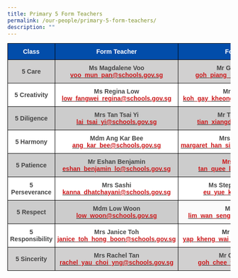 ```yaml
---
title: Primary 5 Form Teachers
permalink: /our-people/primary-5-form-teachers/
description: ""
---
```

<style type="text/css">
.tg  {border-collapse:collapse;border-spacing:0;margin:0px auto;}
.tg td{border-color:black;border-style:solid;border-width:1px;font-family:Arial, sans-serif;font-size:14px;
  overflow:hidden;padding:10px 5px;word-break:normal;}
.tg th{border-color:black;border-style:solid;border-width:1px;font-family:Arial, sans-serif;font-size:14px;
  font-weight:normal;overflow:hidden;padding:10px 5px;word-break:normal;}
.tg .tg-kel2{background-color:#FAFAFA;color:#CB181A;font-weight:bold;text-align:center;vertical-align:middle}
.tg .tg-ct41{background-color:#FFF;color:#CB181A;font-weight:bold;text-align:center;vertical-align:middle}
.tg .tg-d8lx{background-color:#FFF;color:#444;font-weight:bold;text-align:center;vertical-align:middle}
.tg .tg-idov{background-color:#024DAA;color:#FFF;font-weight:bold;text-align:center;vertical-align:middle}
.tg .tg-drkk{background-color:#D1D0D0;color:#444;font-weight:bold;text-align:center;vertical-align:middle}
.tg .tg-bmtl{background-color:#D1D0D0;color:#454545;font-weight:bold;text-align:center;vertical-align:middle}
.tg .tg-cuqa{background-color:#FFF;color:#454545;font-weight:bold;text-align:center;vertical-align:middle}
.tg .tg-vox4{background-color:#CCC;color:#444;font-weight:bold;text-align:center;vertical-align:middle}
.tg .tg-vlx1{background-color:#CCC;color:#454545;font-weight:bold;text-align:center;vertical-align:middle}
.tg .tg-5y2q{background-color:#CCC;color:#CB181A;font-weight:bold;text-align:center;vertical-align:middle}
.tg .tg-9yia{background-color:#FFF;color:#343434;font-weight:bold;text-align:center;vertical-align:middle}
.tg .tg-lyza{background-color:#D1D0D0;color:#CB181A;font-weight:bold;text-align:center;vertical-align:middle}
</style>
<table class="tg">
<tbody>
  <tr>
    <td class="tg-idov">Class </td>
    <td class="tg-idov"><span style="color:white">Form Teacher</span></td>
    <td class="tg-idov"><span style="color:white">Form Teacher</span></td>
  </tr>
  <tr>
    <td class="tg-drkk"><span style="color:#444">5 Care</span></td>
    <td class="tg-bmtl">Ms Magdalene Voo<br><a href="mailto:voo_mun_pan@schools.gov.sg" target="_blank" rel="noopener noreferrer"><span style="text-decoration:none;color:#CB181A">voo_mun_pan@schools.gov.sg</span></a><br></td>
    <td class="tg-bmtl">Mr Goh Piang Kang<br><a href="mailto:goh_piang_kang@schools.gov.sg" target="_blank" rel="noopener noreferrer"><span style="text-decoration:none;color:#CB181A">goh_piang_kang@schools.gov.sg</span></a></td>
  </tr>
  <tr>
    <td class="tg-d8lx"><span style="color:#444">5 Creativity</span></td>
    <td class="tg-cuqa">Ms Regina Low<br><a href="mailto:low_fangwei_regina@schools.gov.sg" target="_blank" rel="noopener noreferrer"><span style="text-decoration:none;color:#CB181A">low_fangwei_regina@schools.gov.sg</span></a><br></td>
    <td class="tg-ct41"><span style="color:#454545">Mr Joseph Koh</span><br><a href="mailto:koh_gay_kheong_joseph@schools.gov.sg" target="_blank" rel="noopener noreferrer"><span style="text-decoration:none;color:#CB181A">koh_gay_kheong_joseph@schools.gov.sg</span></a><br></td>
  </tr>
  <tr>
    <td class="tg-vox4"><span style="color:#444">5 Diligence</span></td>
    <td class="tg-vlx1">Mrs Tan Tsai Yi<br><a href="mailto:lai_tsai_yi@schools.gov.sg" target="_blank" rel="noopener noreferrer"><span style="color:#CB181A">lai_tsai_yi@schools.gov.sg</span></a><br></td>
    <td class="tg-5y2q"><span style="color:#454545">Mr Tian Xiangdong</span><br><a href="mailto:tian_xiangdong@schools.gov.sg" target="_blank" rel="noopener noreferrer"><span style="text-decoration:none;color:#CB181A">tian_xiangdong@schools.gov.sg</span></a></td>
  </tr>
  <tr>
    <td class="tg-d8lx"><span style="color:#444">5 Harmony</span></td>
    <td class="tg-cuqa">Mdm Ang Kar Bee<br><a href="mailto:ang_kar_bee@schools.gov.sg" target="_blank" rel="noopener noreferrer"><span style="text-decoration:none;color:#CB181A">ang_kar_bee@schools.gov.sg</span></a><br></td>
    <td class="tg-cuqa"><span style="color:#454545">Mrs Margaret Han</span><br><a href="mailto:margaret_han_siok_kheng@schools.gov.sg" target="_blank" rel="noopener noreferrer"><span style="text-decoration:none;color:#CB181A">margaret_han_siok_kheng@schools.gov.sg</span></a><br></td>
  </tr>
  <tr>
    <td class="tg-vox4"><span style="color:#444">5 Patience</span></td>
    <td class="tg-vlx1">Mr Eshan Benjamin<br><a href="mailto:eshan_benjamin_lo@schools.gov.sg" target="_blank" rel="noopener noreferrer"><span style="text-decoration:none;color:#CB181A">eshan_benjamin_lo@schools.gov.sg</span></a><br></td>
    <td class="tg-5y2q">Mrs Sharon Tan<br><a href="mailto:tan_quee_leng@schools.gov.sg" target="_blank" rel="noopener noreferrer"><span style="text-decoration:none;color:#CB181A">tan_quee_leng@schools.gov.sg</span></a></td>
  </tr>
  <tr>
    <td class="tg-d8lx"><span style="color:#444">5 Perseverance</span></td>
    <td class="tg-cuqa">Mrs Sashi<br><a href="mailto:kanna_dhatchayani@schools.gov.sg" target="_blank" rel="noopener noreferrer"><span style="text-decoration:none;color:#CB181A">kanna_dhatchayani@schools.gov.sg</span></a><br></td>
    <td class="tg-cuqa">Ms Stephanie Eu Yue Kai <br><a href="mailto:eu_yue_kai@schools.gov.sg" target="_blank" rel="noopener noreferrer"><span style="text-decoration:none;color:#CB181A">eu_yue_kai@schools.gov.sg</span></a><br></td>
  </tr>
  <tr>
    <td class="tg-vox4"><span style="color:#444">5 Respect</span></td>
    <td class="tg-vlx1">Mdm Low Woon<br><a href="mailto:low_woon@schools.gov.sg" target="_blank" rel="noopener noreferrer"><span style="text-decoration:none;color:#CB181A">low_woon@schools.gov.sg</span></a></td>
    <td class="tg-kel2"><span style="color:#454545">Mr Daniel Lim</span><br><a href="mailto:lim_wan_seng_daniel@schools.gov.sg" target="_blank" rel="noopener noreferrer"><span style="text-decoration:none;color:#CB181A">lim_wan_seng_daniel@schools.gov.sg</span></a><br></td>
  </tr>
  <tr>
    <td class="tg-d8lx"><span style="color:#444">5 Responsibility</span></td>
    <td class="tg-cuqa">Mrs Janice Toh<br><a href="mailto:janice_toh_hong_boon@schools.gov.sg" target="_blank" rel="noopener noreferrer"><span style="text-decoration:none;color:#CB181A">janice_toh_hong_boon@schools.gov.sg</span></a><br></td>
    <td class="tg-9yia">Mr Matthew Yap <br><a href="mailto:yap_kheng_wai_matthew@schools.gov.sg" target="_blank" rel="noopener noreferrer"><span style="text-decoration:none;color:#CB181A">yap_kheng_wai_matthew@schools.gov.sg</span></a><br></td>
  </tr>
  <tr>
    <td class="tg-drkk"><span style="color:#444">5 Sincerity</span></td>
    <td class="tg-bmtl">Mrs Rachel Tan<br><a href="mailto:rachel_yau_choi_yng@schools.gov.sg" target="_blank" rel="noopener noreferrer"><span style="text-decoration:none;color:#CB181A">rachel_yau_choi_yng@schools.gov.sg</span></a><br></td>
    <td class="tg-lyza"><span style="color:#454545">Mr Goh Chee Wee</span><br><a href="mailto:goh_chee_wee@schools.gov.sg" target="_blank" rel="noopener noreferrer"><span style="text-decoration:none;color:#CB181A">goh_chee_wee@schools.gov.sg</span></a><br></td>
  </tr>
</tbody>
</table>